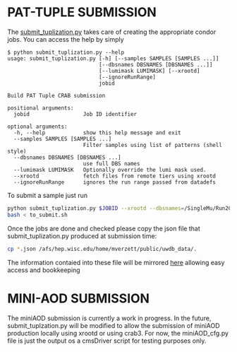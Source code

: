 PAT-TUPLE SUBMISSION
====================

The [submit_tuplization.py](https://github.com/uwcms/FinalStateAnalysis/blob/53X_SLC6_Dev/PatTools/test/submit_tuplization.py) takes care of creating the appropriate condor jobs.
You can access the help by simply

```
$ python submit_tuplization.py --help
usage: submit_tuplization.py [-h] [--samples SAMPLES [SAMPLES ...]]
                             [--dbsnames DBSNAMES [DBSNAMES ...]]
                             [--lumimask LUMIMASK] [--xrootd]
                             [--ignoreRunRange]
                             jobid

Build PAT Tuple CRAB submission

positional arguments:
  jobid                 Job ID identifier

optional arguments:
  -h, --help            show this help message and exit
  --samples SAMPLES [SAMPLES ...]
                        Filter samples using list of patterns (shell style)
  --dbsnames DBSNAMES [DBSNAMES ...]
                        use full DBS names
  --lumimask LUMIMASK   Optionally override the lumi mask used.
  --xrootd              fetch files from remote tiers using xrootd
  --ignoreRunRange      ignores the run range passed from datadefs
```

To submit a sample just run

```bash
python submit_tuplization.py $JOBID --xrootd --dbsnames=/SingleMu/Run2012A-22Jan2013-v1/AOD > to_submit.sh
bash < to_submit.sh
```

Once the jobs are done and checked please copy the json file that submit_tuplization.py produced at submission time:

```bash
cp *.json /afs/hep.wisc.edu/home/mverzett/public/uwdb_data/.
```

The information contaied into these file will be mirrored [here](http://www.hep.wisc.edu/~mverzett/cgi-bin/uwdb.cgi) allowing easy access and bookkeeping

MINI-AOD SUBMISSION
===================

The miniAOD submission is currently a work in progress. In the future, submit_tuplzation.py will be modified to allow the submission of miniAOD production locally using xrootd or using crab3. For now, the miniAOD_cfg.py file is just the output os a cmsDriver script for testing purposes only.
